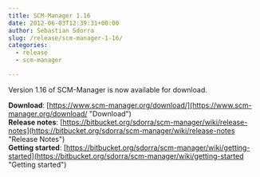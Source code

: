 ```yaml
---
title: SCM-Manager 1.16
date: 2012-06-03T12:39:31+00:00
author: Sebastian Sdorra
slug: /release/scm-manager-1-16/
categories:
  - release
  - scm-manager

---
```

Version 1.16 of SCM-Manager is now available for download.

**Download**: [https://www.scm-manager.org/download/](https://www.scm-manager.org/download/ "Download")  
**Release notes**: [https://bitbucket.org/sdorra/scm-manager/wiki/release-notes](https://bitbucket.org/sdorra/scm-manager/wiki/release-notes "Release Notes")  
**Getting started**: [https://bitbucket.org/sdorra/scm-manager/wiki/getting-started](https://bitbucket.org/sdorra/scm-manager/wiki/getting-started "Getting started")
